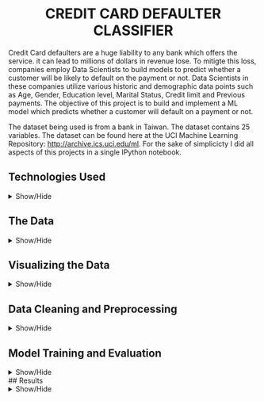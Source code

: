 <h1 align='center'>CREDIT CARD DEFAULTER CLASSIFIER</h1>

Credit Card defaulters are a huge liability to any bank which offers the service. it can lead to millions of dollars in revenue lose. To mitigte this loss, companies employ Data Scientists to build models to predict whether a customer will be likely to default on the payment or not. Data Scientists in these companies utilize various historic and demographic data points such as Age, Gender, Education level, Marital Status, Credit limit and Previous payments.  The objective of this project is to build and implement a ML model which predicts whether a customer will default on a payment or not.

The dataset being used is from a bank in Taiwan. The dataset contains 25 variables. The dataset can be found here at the UCI Machine Learning Repository:  http://archive.ics.uci.edu/ml. For the sake of simplicicty I did all aspects of this projects in a single IPython notebook.

## Technologies Used
<details>
<a name="Technologies_Used"></a>
<summary>Show/Hide</summary>
<br>
  
* <strong>Python</strong>
* <strong>Pandas</strong>
* <strong>Numpy</strong>
* <strong>Matplotlib</strong>
* <strong>Seaborn</strong>
* <strong>Scikit-Learn</strong>
* <strong>XGBoost</strong>
</details>


## The Data
<details>
<a name="The Data"></a>
<summary>Show/Hide</summary>
<br>

After mounting my google drive onto Google collab, the first thing I did was look at the data and get a feel of what it comprises of. The dataset has 30,000 rows and 25 unique columns. Of these 25 columns 23 are feature variables, 1 is the target label and 1 is just an ID column, which is useless for our use case. The data is mostly numeric with datatypes of both int64 and float64.

**PIC OF .info()**

Next I performed a preliminary statistical analysis of all the columns,this can be seen in the picture below. The main insights from this are that the average credit limit of the customers is **1500 New Taiwan Dollar(TWD)**, and the maximum is **30,000 TWD**. The average age of the customers for this bank is 25 years with the youngest customer being 21 years old and oldest being 79. This shows that the bank's primary customer base is made up young adults in their 20's. Historically young adults are considered to be very high risk to lend money to.

**PIC OF .describe()**
</details>

## Visualizing the Data
<details>
<a name="Visualizing the Data"></a>
<summary>Show/Hide</summary>
<br>
  
Upon a quick inspection, the data seems to have no null/missing values. Below is the histogram plot of all the columns in the dataset. Nothing seems out of place and seems normal. The ID column is not required for our use case so it will be removed.

**PIC of the red HIST**

Looking at the data closely, it is evident that the dataset with respect to the total number of defaulters is not balanced. Out of a total of 30,000 customers, only 6,636 have dafulated on their payments. That is approximately 22.12% only. The remaining 77.88 percent of customers have paid back their credit card debt. This unbalanced dataset is not ideal, but when it comes to fraud detection, an unbalanced dataset is a common occurence. A heatmap is a very convenieint and powerful way to find any obscure correlations between features.

**PIC OF HEATMAP**

Next I wanted to check whether Age, Sex, Education or Marital Status have any bearing on a customer defaulting on their payment. It seems like there are more female customers than male customers and that women in general seem to be more careful in paying back their credit cards. There alos seems to be credit card debt amongst married customers rather than single ones.

**PICS of ALL BLUE-ORANGE bar graphs**

I now want to check if the defaulter's credit limit tends to deviate from the general trend of those who don't default. The below graph is combination of both a histogram and KDE. It seems like there is no outstanding feature with regards to credit limit when it comes to defaulting on payment.

**PIC OF FIRST KDE plot**
The below graph shows us the the total amount paid by customers previously on their credit cards. From the graph it is evident that customers who default on payment usually tend to not pay a lot of their previous bills. This is shown by the high frequency of defaulters paying very little in their historic bill payment record.

**PIC OF THIRD KDE PLOT**

The ditribution of gender with respect to the total credit limit does not seem to have any credence. The same plot with marital status vs credit limit seems to show us that the average married customer has a higher limit than the everyone else. There also seems to be many outliers for each satus, which I fiind odd.

**PIC OF FIRST and second boxplot**
</details>

## Data Cleaning and Preprocessing
<details>
<a name="Data Cleaning and Preprocessing"></a>
<summary>Show/Hide</summary>
<br>
  
The Sex, Education and Marriage are categorical columns with more than 2 categories. I used the **OneHotEncoder** function from **Sci-kit Learn** library. This converts the below shows table from this:

**PIC OF SEX,EDU<MAR nromal**
To this table:
**PIC OF ENCODED TABLE**

Since the remaining all columns are continuoud numerical in nature, we don't need to encode them, only scale the values. Before this step, I removed the label columns and stored it seperately. For scaling I used the **MinMaxScaler** from **Sci-kit Learn**.
</details>

## Model Training and Evaluation
<details>
<a name="Model Training and Evaluation"></a>
<summary>Show/Hide</summary>
<br>
  
The whole EDA, data cleaning, preprocessing and model evaluation are in the same IPyhton notebook uploaded to this repository. I split the dataset with 30,000 rows into 3 sets; Train, Validation and Test. For cross validation, I used the Stratified 5-fold. I trained 5 different models for creating a very good classifier. I trained SVM, Naive Bayes, KNN, AdaBoost and XGBoost models. To no ones surprise, XGBoost performed the best out of all the models. 

For all the above models I trained them each without GridSearch intially and then later on with GridSearch. The SVM and KNN model improved drastically with GridSearch while the rest showed a slightly better performance. Below is the table which shows the train and test accuracy of all the models I implemented.

**Tamil guys model pic**

Since I realized XGBoost was performing the best I spent some more time trying to optimize the model by tuning the hyperparameters. But even after getting the most optimal performance on the dataset, the f1-score for the defaulters was low. This is definitelty because of the severely unbalanced dataset. Below is the heatmap of the confusion matrix and classification report of the optimized XGBoost model on the final test data.

**PICS OF matrix and report**

</details>
## Results 
<details>
<a name="Technologies_Used"></a>
<summary>Show/Hide</summary>
<br>


</details>

